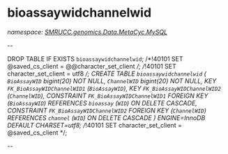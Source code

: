 ﻿# bioassaywidchannelwid
_namespace: [SMRUCC.genomics.Data.MetaCyc.MySQL](./index.md)_

--
 
 DROP TABLE IF EXISTS `bioassaywidchannelwid`;
 /*!40101 SET @saved_cs_client = @@character_set_client */;
 /*!40101 SET character_set_client = utf8 */;
 CREATE TABLE `bioassaywidchannelwid` (
 `BioAssayWID` bigint(20) NOT NULL,
 `ChannelWID` bigint(20) NOT NULL,
 KEY `FK_BioAssayWIDChannelWID1` (`BioAssayWID`),
 KEY `FK_BioAssayWIDChannelWID2` (`ChannelWID`),
 CONSTRAINT `FK_BioAssayWIDChannelWID1` FOREIGN KEY (`BioAssayWID`) REFERENCES `bioassay` (`WID`) ON DELETE CASCADE,
 CONSTRAINT `FK_BioAssayWIDChannelWID2` FOREIGN KEY (`ChannelWID`) REFERENCES `channel` (`WID`) ON DELETE CASCADE
 ) ENGINE=InnoDB DEFAULT CHARSET=utf8;
 /*!40101 SET character_set_client = @saved_cs_client */;
 
 --




